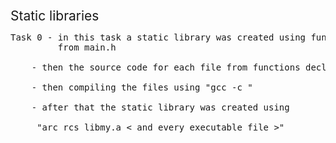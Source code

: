 <span style="font-size: 1.5em;"> Static libraries</span>
<pre>
Task 0 - in this task a static library was created using function decleration
         from main.h <br>
	- then the source code for each file from functions declared in main.h<br> 
	- then compiling the files using "gcc -c <file name>" <br>
	- after that the static library was created using <br>
	 "arc rcs libmy.a < and every executable file >"
